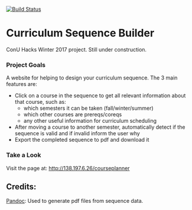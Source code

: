 [![Build Status](https://travis-ci.org/stumash/CoursePlanner.svg?branch=master)](https://travis-ci.org/stumash/CoursePlanner)

# Curriculum Sequence Builder
ConU Hacks Winter 2017 project.  Still under construction.

### Project Goals

A website for helping to design your curriculum sequence.  The 3 main features are:
* Click on a course in the sequence to get all relevant information about that course, such as:
    * which semesters it can be taken (fall/winter/summer)
    * which other courses are prereqs/coreqs
    * any other useful information for curriculum scheduling
* After moving a course to another semester, automatically detect if the sequence is valid and if invalid inform the user why
* Export the completed sequence to pdf and download it

### Take a Look

Visit the page at: http://138.197.6.26/courseplanner

## Credits:

[Pandoc](http://pandoc.org/): Used to generate pdf files from sequence data.
